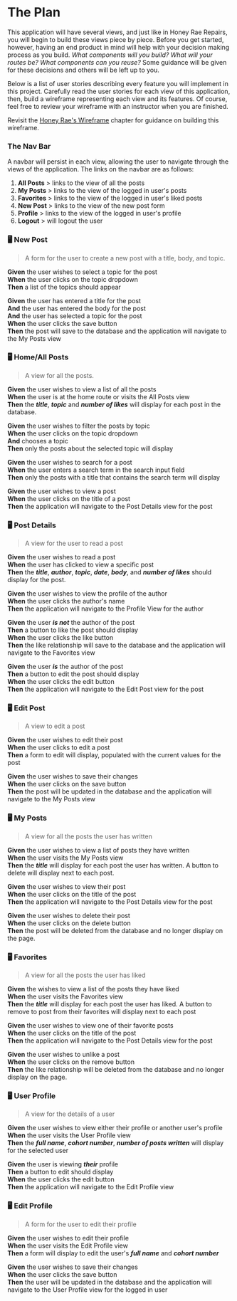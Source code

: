 # The Plan
This application will have several views, and just like in Honey Rae Repairs, you will begin to build these views piece by piece. Before you get started, however, having an end product in mind will help with your decision making process as you build. _What components will you build? What will your routes be? What components can you reuse?_ Some guidance will be given for these decisions and others will be left up to you. 

Below is a list of user stories describing every feature you will implement in this project. Carefully read the user stories for each view of this application, then, build a wireframe representing each view and its features. Of course, feel free to review your wireframe with an instructor when you are finished. 


Revisit the [Honey Rae's Wireframe](REPAIR_WIREFRAME.md#building-your-capstone-wireframe) chapter for guidance on building this wireframe.

### The Nav Bar
A navbar will persist in each view, allowing the user to navigate through the views of the application. The links on the navbar are as follows:
  1. **All Posts** > links to the view of all the posts
  2. **My Posts** > links to the view of the logged in user's posts
  3. **Favorites** > links to the view of the logged in user's liked posts
  4. **New Post** > links to the view of the new post form
  5. **Profile** > links to the view of the logged in user's profile
  6. **Logout** > will logout the user

### 🖥 New Post
>A form for the user to create a new post with a title, body, and topic.

**Given** the user wishes to select a topic for the post<br>
**When** the user clicks on the topic dropdown<br>
**Then** a list of the topics should appear<br>

**Given** the user has entered a title for the post<br>
**And** the user has entered the body for the post<br>
**And** the user has selected a topic for the post<br>
**When** the user clicks the save button<br>
**Then** the post will save to the database and the application will navigate to the My Posts view

### 🖥 Home/All Posts
>A view for all the posts. 

**Given** the user wishes to view a list of all the posts<br>
**When** the user is at the home route or visits the All Posts view<br>
**Then** the ***title***, ***topic*** and ***number of likes*** will display for each post in the database. 

**Given** the user wishes to filter the posts by topic<br>
**When** the user clicks on the topic dropdown<br>
**And** chooses a topic<br>
**Then** only the posts about the selected topic will display

**Given** the user wishes to search for a post<br>
**When** the user enters a search term in the search input field<br>
**Then** only the posts with a title that contains the search term will display

**Given** the user wishes to view a post<br>
**When** the user clicks on the title of a post<br>
**Then**  the application will navigate to the Post Details view for the post

### 🖥 Post Details
>A view for the user to read a post

**Given** the user wishes to read a post<br>
**When** the user has clicked to view a specific post<br>
**Then** the ***title***, ***author***, ***topic***, ***date***, ***body***, and ***number of likes*** should display for the post.

**Given** the user wishes to view the profile of the author <br>
**When** the user clicks the author's name<br>
**Then** the application will navigate to the Profile View for the author

**Given** the user ***is not*** the author of the post<br>
**Then** a button to like the post should display<br>
**When** the user clicks the like button<br>
**Then** the like relationship will save to the database and the application will navigate to the Favorites view

**Given** the user ***is*** the author of the post<br>
**Then** a button to edit the post should display<br>
**When** the user clicks the edit button<br>
**Then** the application will navigate to the Edit Post view for the post

### 🖥 Edit Post
>A view to edit a post

**Given** the user wishes to edit their post<br>
**When** the user clicks to edit a post<br>
**Then** a form to edit will display, populated with the current values for the post

**Given** the user wishes to save their changes<br>
**When** the user clicks on the save button<br>
**Then** the post will be updated in the database and the application will navigate to the My Posts view

### 🖥 My Posts
>A view for all the posts the user has written

**Given** the user wishes to view a list of posts they have written<br>
**When** the user visits the My Posts view<br>
**Then** the ***title*** will display for each post the user has written. A button to delete will display next to each post.

**Given** the user wishes to view their post<br>
**When** the user clicks on the title of the post<br>
**Then** the application will navigate to the Post Details view for the post

**Given** the user wishes to delete their post<br>
**When** the user clicks on the delete button<br>
**Then** the post will be deleted from the database and no longer display on the page. 

### 🖥 Favorites
>A view for all the posts the user has liked

**Given** the wishes to view a list of the posts they have liked<br>
**When** the user visits the Favorites view<br>
**Then** the ***title*** will display for each post the user has liked. A button to remove to post from their favorites will display next to each post

**Given** the user wishes to view one of their favorite posts<br>
**When** the user clicks on the title of the post<br>
**Then** the application will navigate to the Post Details view for the post

**Given** the user wishes to unlike a post<br>
**When** the user clicks on the remove button<br>
**Then** the like relationship will be deleted from the database and no longer display on the page.

### 🖥 User Profile
>A view for the details of a user

**Given** the user wishes to view either their profile or another user's profile<br>
**When** the user visits the User Profile view<br>
**Then** the ***full name***, ***cohort number***, ***number of posts written*** will display for the selected user

**Given** the user is viewing ***their*** profile<br>
**Then** a button to edit should display<br>
**When** the user clicks the edit button<br>
**Then** the application will navigate to the Edit Profile view

### 🖥 Edit Profile
>A form for the user to edit their profile

**Given** the user wishes to edit their profile<br>
**When** the user visits the Edit Profile view<br>
**Then** a form will display to edit the user's ***full name*** and ***cohort number***

**Given** the user wishes to save their changes<br>
**When** the user clicks the save button<br>
**Then** the user will be updated in the database and the application will navigate to the User Profile view for the logged in user